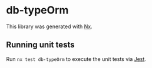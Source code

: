 # db-typeOrm

This library was generated with [Nx](https://nx.dev).

## Running unit tests

Run `nx test db-typeOrm` to execute the unit tests via [Jest](https://jestjs.io).
